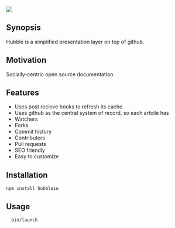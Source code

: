 <br/>
<img src="https://github.com/hij1nx/hubble.io/raw/master/logo.png">

## Synopsis
Hubble is a simplified presentation layer on top of github.

## Motivation
Socially-centric open source documentation.

## Features

 - Uses post recieve hooks to refresh its cache
 - Uses github as the central system of record, so each artcile has
  - Watchers
  - Forks
  - Commit history
  - Contributers
  - Pull requests
 - SEO friendly
 - Easy to customize


## Installation
`npm install hubbleio`

## Usage

```bash
  bin/launch
```
